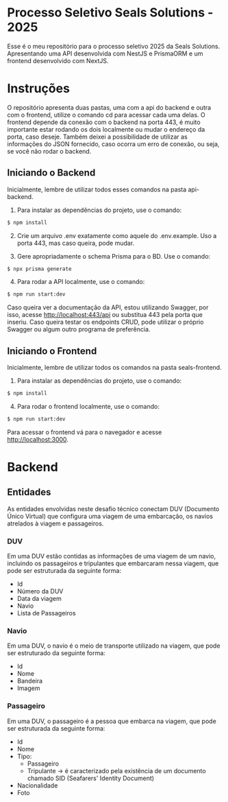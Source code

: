 # Processo Seletivo Seals Solutions - 2025
Esse é o meu repositório para o processo seletivo 2025 da Seals Solutions. Apresentando uma API desenvolvida com NestJS e PrismaORM e um  frontend desenvolvido com NextJS.

# Instruções

O repositório apresenta duas pastas, uma com a api do backend e outra com o frontend, utilize o comando cd para acessar cada uma delas. O frontend depende da conexão com o backend na porta 443, é muito importante estar rodando os dois localmente ou mudar o endereço da porta, caso deseje.
Também deixei a possibilidade de utilizar as informações do JSON fornecido, caso ocorra um erro de conexão, ou seja, se você não rodar o backend.

## Iniciando o Backend
Inicialmente, lembre de utilizar todos esses comandos na pasta api-backend.

1. Para instalar as dependências do projeto, use o comando:
```bash
$ npm install
```

2. Crie um arquivo .env exatamente como aquele do .env.example. Uso a porta 443, mas caso queira, pode mudar.

3. Gere apropriadamente o schema Prisma para o BD. Use o comando: 
```bash
$ npx prisma generate
```

4. Para rodar a API localmente, use o comando:
```bash
$ npm run start:dev
```

Caso queira ver a documentação da API, estou utilizando Swagger, por isso, acesse [http://localhost:443/api](http://localhost:443/api) ou substitua 443 pela porta que inseriu.
Caso queira testar os endpoints CRUD, pode utilizar o próprio Swagger ou algum outro programa de preferência.

## Iniciando o Frontend
Inicialmente, lembre de utilizar todos os comandos na pasta seals-frontend.

1. Para instalar as dependências do projeto, use o comando:
```bash
$ npm install
```

4. Para rodar o frontend localmente, use o comando:
```bash
$ npm run start:dev
```

Para acessar o frontend vá para o navegador e acesse [http://localhost:3000](http://localhost:3000).

# Backend 
## Entidades
As entidades envolvidas neste desafio técnico conectam DUV (Documento Único Virtual) que configura uma viagem de uma embarcação, os navios atrelados à viagem e passageiros.

### DUV
Em uma DUV estão contidas as informações de uma viagem de um navio, incluindo os passageiros e tripulantes que embarcaram nessa viagem, que pode ser estruturada da seguinte forma:

- Id
- Número da DUV
- Data da viagem
- Navio 
- Lista de Passageiros

### Navio
Em uma DUV, o navio é o meio de transporte utilizado na viagem, que pode ser estruturado da seguinte forma:

- Id
- Nome
- Bandeira
- Imagem

### Passageiro
Em uma DUV, o passageiro é a pessoa que embarca na viagem, que pode ser estruturada da seguinte forma:

- Id
- Nome
- Tipo: 
  - Passageiro
  - Tripulante -> é caracterizado pela existência de um documento chamado SID (Seafarers' Identity Document)
- Nacionalidade
- Foto